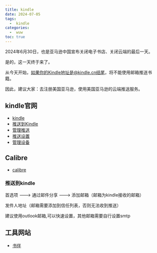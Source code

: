 ```yaml
---
title: kindle
date: 2024-07-05
tags:
  -  kindle
categories:
  -  wuw
toc: true
---
```


2024年6月30日，也是亚马逊中国宣布关闭电子书店、关闭云端的最后一天。

是的，这一天终于来了。‍

从今天开始，如果你的Kindle地址是@kindle.cn结尾，将不能使用邮箱推送书籍。

因此，建议大家：去注册美国亚马逊，使用美国亚马逊的云端推送服务。‍‍‍‍‍‍‍‍‍‍‍‍‍‍‍‍‍

<!-- more -->


## kindle官网   

- [kindle](https://www.kindle.com/)
- [推送到Kindle](https://www.amazon.com/sendtokindle)
- [管理推送](https://www.amazon.com/hz/mycd/digital-console/contentlist/allcontent/dateDsc)
- [推送设置](https://www.amazon.com/hz/mycd/myx#/home/settings/payment)
- [管理设备](https://www.amazon.com/hz/mycd/digital-console/alldevices)


## Calibre

- [calibre](https://calibre-ebook.com/)

### 推送到kindle

首选项 ---> 通过邮件分享 ---> 添加邮箱（邮箱为kindle接收的邮箱）

发件人地址（邮箱需要添加到信任列表，否则无法收到推送）

建议使用outlook邮箱,可以快速设置，其他邮箱需要自行设置smtp


## 工具网站 

- [书伴](https://bookfere.com/novice)
  
